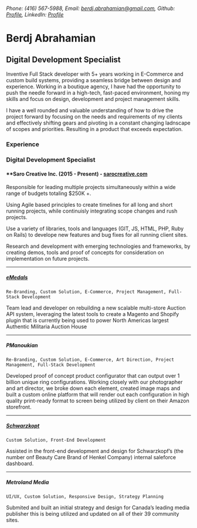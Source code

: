 ###### Phone: (416) 567-5988, Email: berdj.abrahamian@gmail.com, Github: [Profile](https://github.com/berdjabrahamian),  LinkedIn: [Profile](https://www.linkedin.com/in/berdj-abrahamian-dev-specialist/)  


# Berdj Abrahamian
## Digital Development Specialist

Inventive Full Stack developer with 5+ years working in E-Commerce and custom build systems, providing a seamless bridge between design and experience. Working in a boutique agency, I have had the opportunity to push the needle forward in a high-tech, fast-paced environment, honing my skills and focus on design, development and project management skills.  

I have a well rounded and valuable understanding of how to drive the project forward by focusing on the needs and requirements of my clients and effectively shifting gears and pivoting in a constant changing ladnscape of scopes and priorities. Resulting in a product that exceeds expectation.

### Experience
### Digital Development Specialist
#### **Saro Creative Inc. (2015 - Present)  -  [sarocreative.com](https://sarocreative.com)

Responsible for leading multiple projects simultaneously within a wide range of budgets totaling $250K +.

Using Agile based principles to create timelines for all long and short running projects, while continuisly integrating scope changes and rush projects.

Use a variety of libraries, tools and languages (GIT, JS, HTML, PHP, Ruby on Rails) to develope new features and bug fixes for all running client sites.

Research and development with emerging technologies and frameworks, by creating demos, tools and proof of concepts for consideration on implementation on future projects.

---

##### [eMedals](https://emedals.com)

`Re-Branding, Custom Solution, E-Commerce, Project Management, Full-Stack Development`

Team lead and developer on rebuilding a new scalable multi-store Auction API system, leveraging the latest tools to create a Magento and Shopify plugin that is currently being used to power North Americas largest Authentic Militaria Auction House 

---

##### PManoukian
`Re-Branding, Custom Solution, E-Commerce, Art Direction, Project Management, Full-Stack Development`

Developed proof of concept product configurator that can output over 1 billion unique ring configurations. Working closely with our photographer and art director, we broke down each element, created image maps and built a custom online platform that will render out each configuration in high quality print-ready format to screen being utilized by client on their Amazon storefront.

---

##### [Schwarzkopt](https://myskp.com/)

`Custom Solution, Front-End Development`

Assisted in the front-end development and design for Schwarzkopf’s (the number onf Beauty Care Brand of Henkel Company) internal saleforce dashboard.

---

##### Metroland Media
`UI/UX, Custom Solution, Responsive Design, Strategy Planning`

Submited and built an initial strategy and design for Canada’s leading media publisher this is being utilized and updated on all of their 39 community sites.
